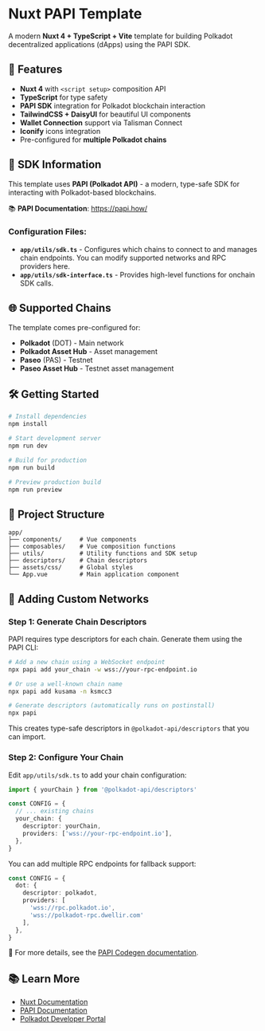 # Nuxt PAPI Template

A modern **Nuxt 4 + TypeScript + Vite** template for building Polkadot decentralized applications (dApps) using the PAPI SDK.

## 🚀 Features

- **Nuxt 4** with `<script setup>` composition API
- **TypeScript** for type safety
- **PAPI SDK** integration for Polkadot blockchain interaction
- **TailwindCSS + DaisyUI** for beautiful UI components
- **Wallet Connection** support via Talisman Connect
- **Iconify** icons integration
- Pre-configured for **multiple Polkadot chains**

## 🔗 SDK Information

This template uses **PAPI (Polkadot API)** - a modern, type-safe SDK for interacting with Polkadot-based blockchains.

📚 **PAPI Documentation**: https://papi.how/

### Configuration Files:
- **`app/utils/sdk.ts`** - Configures which chains to connect to and manages chain endpoints. You can modify supported networks and RPC providers here.
- **`app/utils/sdk-interface.ts`** - Provides high-level functions for onchain SDK calls.

## 🌐 Supported Chains

The template comes pre-configured for:
- **Polkadot** (DOT) - Main network
- **Polkadot Asset Hub** - Asset management
- **Paseo** (PAS) - Testnet
- **Paseo Asset Hub** - Testnet asset management

## 🛠️ Getting Started

```bash
# Install dependencies
npm install

# Start development server
npm run dev

# Build for production
npm run build

# Preview production build
npm run preview
```

## 📁 Project Structure

```
app/
├── components/     # Vue components
├── composables/    # Vue composition functions
├── utils/          # Utility functions and SDK setup
├── descriptors/    # Chain descriptors
├── assets/css/     # Global styles
└── App.vue         # Main application component
```

## 🔧 Adding Custom Networks

### Step 1: Generate Chain Descriptors

PAPI requires type descriptors for each chain. Generate them using the PAPI CLI:

```bash
# Add a new chain using a WebSocket endpoint
npx papi add your_chain -w wss://your-rpc-endpoint.io

# Or use a well-known chain name
npx papi add kusama -n ksmcc3

# Generate descriptors (automatically runs on postinstall)
npx papi
```

This creates type-safe descriptors in `@polkadot-api/descriptors` that you can import.

### Step 2: Configure Your Chain

Edit `app/utils/sdk.ts` to add your chain configuration:

```typescript
import { yourChain } from '@polkadot-api/descriptors'

const CONFIG = {
  // ... existing chains
  your_chain: {
    descriptor: yourChain,
    providers: ['wss://your-rpc-endpoint.io'],
  },
}
```

You can add multiple RPC endpoints for fallback support:

```typescript
const CONFIG = {
  dot: {
    descriptor: polkadot,
    providers: [
      'wss://rpc.polkadot.io',
      'wss://polkadot-rpc.dwellir.com'
    ],
  },
}
```

📖 For more details, see the [PAPI Codegen documentation](https://papi.how/codegen).

## 📚 Learn More

- [Nuxt Documentation](https://nuxt.com/docs/getting-started/introduction)
- [PAPI Documentation](https://papi.how/)
- [Polkadot Developer Portal](https://wiki.polkadot.network/)
